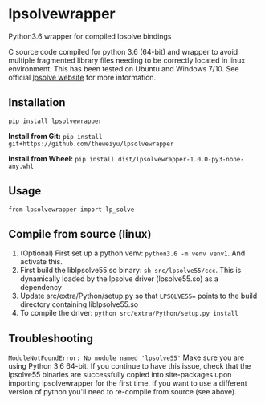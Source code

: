 # lpsolvewrapper
Python3.6 wrapper for compiled lpsolve bindings

C source code compiled for python 3.6 (64-bit) and wrapper to avoid multiple fragmented library files needing to be correctly located in linux environment. This has been tested on Ubuntu and Windows 7/10. See official [lpsolve website](http://lpsolve.sourceforge.net/5.5/) for more information.

## Installation

`pip install lpsolvewrapper`

**Install from Git:**
`pip install git+https://github.com/theweiyu/lpsolvewrapper`

**Install from Wheel:**
`pip install dist/lpsolvewrapper-1.0.0-py3-none-any.whl`

## Usage
`from lpsolvewrapper import lp_solve`

## Compile from source (linux)
1. (Optional) First set up a python venv: `python3.6 -m venv venv1`. And activate this.
2. First build the liblpsolve55.so binary: `sh src/lpsolve55/ccc`. This is dynamically loaded by the lpsolve driver (lpsolve55.so) as a dependency
3. Update src/extra/Python/setup.py so that `LPSOLVE55=` points to the build directory containing liblpsolve55.so
4. To compile the driver: `python src/extra/Python/setup.py install`

## Troubleshooting
`ModuleNotFoundError: No module named 'lpsolve55'` Make sure you are using Python 3.6 64-bit. If you continue to have this issue, check that the lpsolve55 binaries are successfully copied into site-packages upon importing lpsolvewrapper for the first time. If you want to use a different version of python you'll need to re-compile from source (see above).

